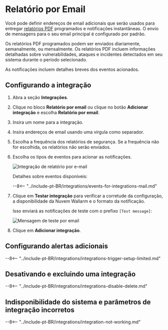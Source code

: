 # Relatório por Email

Você pode definir endereços de email adicionais que serão usados para entregar [relatórios PDF](../../../user-guides/search-and-filters/custom-report.md) programados e notificações instantâneas. O envio de mensagens para o seu email principal é configurado por padrão.

Os relatórios PDF programados podem ser enviados diariamente, semanalmente, ou mensalmente. Os relatórios PDF incluem informações detalhadas sobre vulnerabilidades, ataques e incidentes detectados em seu sistema durante o período selecionado.

As notificações incluem detalhes breves dos eventos acionados.

## Configurando a integração

1. Abra a seção **Integrações**.
1. Clique no bloco **Relatório por email** ou clique no botão **Adicionar integração** e escolha **Relatório por email**.
1. Insira um nome para a integração.
1. Insira endereços de email usando uma vírgula como separador.
1. Escolha a frequência dos relatórios de segurança. Se a frequência não for escolhida, os relatórios não serão enviados.
1. Escolha os tipos de eventos para acionar as notificações.

    ![Integração de relatório por e-mail](../../../images/user-guides/settings/integrations/add-email-report-integration.png)

    Detalhes sobre eventos disponíveis:

    --8<-- "../include-pt-BR/integrations/events-for-integrations-mail.md"

1. Clique em **Testar integração** para verificar a corretude da configuração, a disponibilidade da Nuvem Wallarm e o formato da notificação.

    Isso enviará as notificações de teste com o prefixo `[Test message]`:

    ![Mensagem de teste por email](../../../images/user-guides/settings/integrations/test-email-scope-changed.png)

1. Clique em **Adicionar integração**.

## Configurando alertas adicionais

--8<-- "../include-pt-BR/integrations/integrations-trigger-setup-limited.md"

## Desativando e excluindo uma integração

--8<-- "../include-pt-BR/integrations/integrations-disable-delete.md"

## Indisponibilidade do sistema e parâmetros de integração incorretos

--8<-- "../include-pt-BR/integrations/integration-not-working.md"
